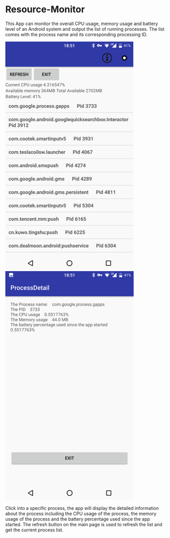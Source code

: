 # Resource-Monitor

This App can monitor the overall CPU usage, memory usage and battery level of an Android system and output the list of running processes. The list comes with the process name and its corresponding processing ID. 

![Alt text](https://github.com/xinqicoding/Resource-Monitor/blob/master/mainscreeen.png)          ![Alt text](https://github.com/xinqicoding/Resource-Monitor/blob/master/processdetail.png)


Click into a specific process, the app will display the detailed information about the process including the CPU usage of the process, the memory usage of the process and the battery percentage used since the app started. The refresh button on the main page is used to refresh the list and get the current process list. 

